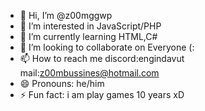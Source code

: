 - 👋 Hi, I’m @z00mggwp
- 👀 I’m interested in JavaScript/PHP
- 🌱 I’m currently learning HTML,C#
- 💞️ I’m looking to collaborate on Everyone (:
- 📫 How to reach me discord:engindavut mail:z00mbussines@hotmail.com
- 😄 Pronouns: he/him
- ⚡ Fun fact: i am play games 10 years xD

<!---
z00mggwp/z00mggwp is a ✨ special ✨ repository because its `README.md` (this file) appears on your GitHub profile.
You can click the Preview link to take a look at your changes.
--->
